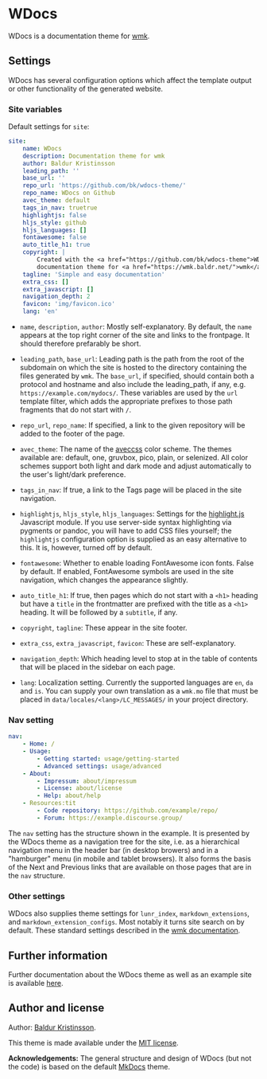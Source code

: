 # WDocs

WDocs is a documentation theme for [wmk](https://github.com/bk/wmk).

## Settings

WDocs has several configuration options which affect the template output or other functionality of the generated website.

### Site variables

Default settings for `site`:

```yaml
site:
    name: WDocs
    description: Documentation theme for wmk
    author: Baldur Kristinsson
    leading_path: ''
    base_url: ''
    repo_url: 'https://github.com/bk/wdocs-theme/'
    repo_name: WDocs on Github
    avec_theme: default
    tags_in_nav: truetrue
    highlightjs: false
    hljs_style: github
    hljs_languages: []
    fontawesome: false
    auto_title_h1: true
    copyright: |
        Created with the <a href="https://github.com/bk/wdocs-theme">WDocs</a>
        documentation theme for <a href="https://wmk.baldr.net/">wmk</a>.
    tagline: 'Simple and easy documentation'
    extra_css: []
    extra_javascript: []
    navigation_depth: 2
    favicon: 'img/favicon.ico'
    lang: 'en'
```

- `name`, `description`, `author`: Mostly self-explanatory. By default, the `name` appears at the top right corner of the site and links to the frontpage. It should therefore prefarably be short.

- `leading_path`, `base_url`: Leading path is the path from the root of the subdomain on which the site is hosted to the directory containing the files generated by `wmk`. The `base_url`, if specified, should contain both a protocol and hostname and also include the leading_path, if any, e.g. `https://example.com/mydocs/`. These variables are used by the `url` template filter, which adds the appropriate prefixes to those path fragments that do not start with `/`.

- `repo_url`, `repo_name`: If specified, a link to the given repository will be added to the footer of the page.

- `avec_theme`: The name of the [aveccss](https://github.com/bk/aveccss) color scheme. The themes available are: default, one, gruvbox, pico, plain, or selenized. All color schemes support both light and dark mode and adjust automatically to the user's light/dark preference.

- `tags_in_nav`: If true, a link to the Tags page will be placed in the site navigation. 

- `highlightjs`, `hljs_style`, `hljs_languages`: Settings for the [highlight.js](https://highlight.js/) Javascript module. If you use server-side syntax highlighting via pygments or pandoc, you will have to add CSS files yourself; the `highlightjs` configuration option is supplied as an easy alternative to this. It is, however, turned off by default.

- `fontawesome`: Whether to enable loading FontAwesome icon fonts. False by default. If enabled, FontAwesome symbols are used in the site navigation, which changes the appearance slightly.

- `auto_title_h1`: If true, then pages which do not start with a `<h1>` heading but have a `title` in the frontmatter are prefixed with the title as a `<h1>` heading. It will be followed by a `subtitle`, if any.

- `copyright`, `tagline`: These appear in the site footer.

- `extra_css`, `extra_javascript`, `favicon`: These are self-explanatory.

- `navigation_depth`: Which heading level to stop at in the table of contents that will be placed in the sidebar on each page.

- `lang`: Localization setting. Currently the supported languages are `en`, `da` and `is`. You can supply your own translation as a `wmk.mo` file that must be placed in `data/locales/<lang>/LC_MESSAGES/` in your project directory.

### Nav setting

```yaml
nav:
    - Home: /
    - Usage:
        - Getting started: usage/getting-started
        - Advanced settings: usage/advanced
    - About:
        - Impressum: about/impressum
        - License: about/license
        - Help: about/help
    - Resources:tit
        - Code repository: https://github.com/example/repo/
        - Forum: https://example.discourse.group/
```

The `nav` setting has the structure shown in the example. It is presented by the WDocs theme as a navigation tree for the site, i.e. as a hierarchical navigation menu in the header bar (in desktop browers) and in a "hamburger" menu (in mobile and tablet browsers). It also forms the basis of the Next and Previous links that are available on those pages that are in the `nav` structure.

### Other settings

WDocs also supplies theme settings for `lunr_index`, `markdown_extensions`, and `markdown_extension_configs`. Most notably it turns site search on by default. These standard settings described in the [wmk documentation](https://wmk.baldr.net/).

## Further information

Further documentation about the WDocs theme as well as an example site is available [here](https://wdocs.baldr.net/).

## Author and license

Author: [Baldur Kristinsson](https://github.com/bk).

This theme is made available under the [MIT license](https://opensource.org/license/mit/).

**Acknowledgements:** The general structure and design of WDocs (but not the code) is based on the default [MkDocs](https://mkdocs.org/) theme.
